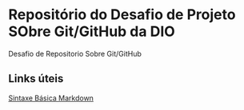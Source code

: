 # Repositório do Desafio de Projeto SObre Git/GitHub da DIO
Desafio de Repositorio Sobre Git/GitHub

## Links úteis

 [Sintaxe Básica Markdown](https://www.markdownguide.org)
 
 
